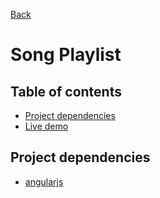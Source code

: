 [Back](https://github.com/seanedw1/Portfolio/tree/master/Angular)

# Song Playlist

## Table of contents

* [Project dependencies](#project-dependencies)
* [Live demo](https://seanedw1.github.io/Portfolio/Angular/Playlist/index.html)


## Project dependencies

* [angularjs](https://angularjs.org/)
